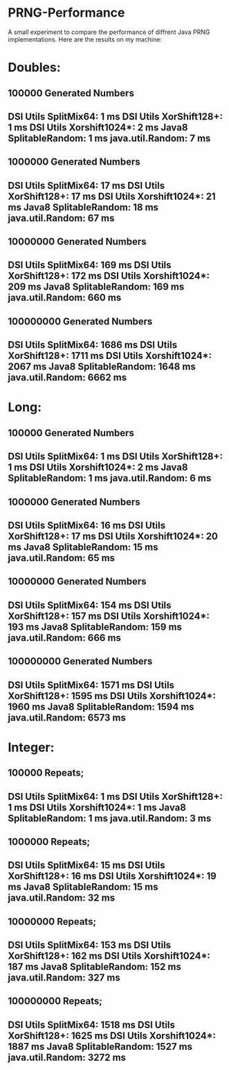 # PRNG-Performance

A small experiment to compare the performance of diffrent Java PRNG implementations.
Here are the results on my machine:

Doubles:
=================================================
100000 Generated Numbers
-------------------------------------------------
DSI Utils SplitMix64: 1 ms
DSI Utils XorShift128+: 1 ms
DSI Utils Xorshift1024*: 2 ms
Java8 SplitableRandom: 1 ms
java.util.Random: 7 ms
-------------------------------------------------
1000000 Generated Numbers
-------------------------------------------------
DSI Utils SplitMix64: 17 ms
DSI Utils XorShift128+: 17 ms
DSI Utils Xorshift1024*: 21 ms
Java8 SplitableRandom: 18 ms
java.util.Random: 67 ms
-------------------------------------------------
10000000 Generated Numbers
-------------------------------------------------
DSI Utils SplitMix64: 169 ms
DSI Utils XorShift128+: 172 ms
DSI Utils Xorshift1024*: 209 ms
Java8 SplitableRandom: 169 ms
java.util.Random: 660 ms
-------------------------------------------------
100000000 Generated Numbers
-------------------------------------------------
DSI Utils SplitMix64: 1686 ms
DSI Utils XorShift128+: 1711 ms
DSI Utils Xorshift1024*: 2067 ms
Java8 SplitableRandom: 1648 ms
java.util.Random: 6662 ms
-------------------------------------------------

Long:
=================================================
100000 Generated Numbers
-------------------------------------------------
DSI Utils SplitMix64: 1 ms
DSI Utils XorShift128+: 1 ms
DSI Utils Xorshift1024*: 2 ms
Java8 SplitableRandom: 1 ms
java.util.Random: 6 ms
-------------------------------------------------
1000000 Generated Numbers
-------------------------------------------------
DSI Utils SplitMix64: 16 ms
DSI Utils XorShift128+: 17 ms
DSI Utils Xorshift1024*: 20 ms
Java8 SplitableRandom: 15 ms
java.util.Random: 65 ms
-------------------------------------------------
10000000 Generated Numbers
-------------------------------------------------
DSI Utils SplitMix64: 154 ms
DSI Utils XorShift128+: 157 ms
DSI Utils Xorshift1024*: 193 ms
Java8 SplitableRandom: 159 ms
java.util.Random: 666 ms
-------------------------------------------------
100000000 Generated Numbers
-------------------------------------------------
DSI Utils SplitMix64: 1571 ms
DSI Utils XorShift128+: 1595 ms
DSI Utils Xorshift1024*: 1960 ms
Java8 SplitableRandom: 1594 ms
java.util.Random: 6573 ms
-------------------------------------------------

Integer:
=================================================
100000 Repeats;
-------------------------------------------------
DSI Utils SplitMix64: 1 ms
DSI Utils XorShift128+: 1 ms
DSI Utils Xorshift1024*: 1 ms
Java8 SplitableRandom: 1 ms
java.util.Random: 3 ms
-------------------------------------------------
1000000 Repeats;
-------------------------------------------------
DSI Utils SplitMix64: 15 ms
DSI Utils XorShift128+: 16 ms
DSI Utils Xorshift1024*: 19 ms
Java8 SplitableRandom: 15 ms
java.util.Random: 32 ms
-------------------------------------------------
10000000 Repeats;
-------------------------------------------------
DSI Utils SplitMix64: 153 ms
DSI Utils XorShift128+: 162 ms
DSI Utils Xorshift1024*: 187 ms
Java8 SplitableRandom: 152 ms
java.util.Random: 327 ms
-------------------------------------------------
100000000 Repeats;
-------------------------------------------------
DSI Utils SplitMix64: 1518 ms
DSI Utils XorShift128+: 1625 ms
DSI Utils Xorshift1024*: 1887 ms
Java8 SplitableRandom: 1527 ms
java.util.Random: 3272 ms
-------------------------------------------------